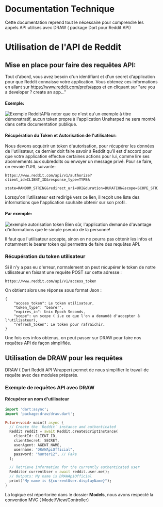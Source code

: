 # Documentation Technique
Cette documentation reprend tout le nécessaire pour comprendre les appels API utilisés avec DRAW ( package Dart pour Reddit API)

# Utilisation de l'API de Reddit

## Mise en place pour faire des requêtes API:
Tout d'abord, vous avez besoin d'un identifiant et d'un secret d'application pour que Reddit connaisse votre application. Vous obtenez ces informations en allant sur https://www.reddit.com/prefs/apps et en cliquant sur "are you a developer ? create an app..."

#### Exemple:
 
![Exemple RedditAPI](https://camo.githubusercontent.com/98b9844a49d3ac72cbabaa394069349c22a84bb68304668c47a0ad61f5c63416/687474703a2f2f692e696d6775722e636f6d2f65326b4f5231612e706e67)à noter que ce n'est qu'un exemple à titre démonstratif, aucun token propre à l'application Unsharped ne sera montré dans cette documentation publique.

#### Récupération du Token et Autorisation de l'utilisateur:
  Nous devons acquérir un token d'autorisation, pour récupérer les données de l'utilisateur, ce dernier doit faire savoir à Reddit qu'il est d'accord pour que votre application effectue certaines actions pour lui, comme lire ses abonnements aux subreddits ou envoyer un message privé.
Pour se faire, on envoie l'URL suivante: 

  ```
https://www.reddit.com/api/v1/authorize?client_id=CLIENT_ID&response_type=TYPE&
    state=RANDOM_STRING&redirect_uri=URI&duration=DURATION&scope=SCOPE_STRING
```
Lorsqu'on l’utilisateur est redirigé vers ce lien, il reçoit une liste des informations que l'application souhaite obtenir sur son profil.
 #### Par exemple: 
![exemple autorisation token](https://camo.githubusercontent.com/71b93597ee8af39ee5533634416c28ed42089b8fe40ca29a59435fea7abd75a5/687474703a2f2f692e696d6775722e636f6d2f3175666845774e2e706e67)
Bien sûr, l'application demande d'avantage d'informations que le simple pseudo de la personne!

Il faut que l'utilisateur accepte, sinon on ne pourra pas obtenir les infos et notamment le bearer token qui permettra de faire des requêtes API. 

### Récupération du token utilisateur 
Si il n'y a pas eu d'erreur, normalement on peut récupérer le token de notre utilisateur en faisant une requête POST sur cette adresse : 

   ```
https://www.reddit.com/api/v1/access_token
```

On obtient alors une réponse sous format Json : 
```
{
    "access_token": Le token utilisateur,
    "token_type": "bearer",
    "expires_in": Unix Epoch Seconds,
    "scope": un scope ( i.e ce que l'on a demandé d'accepter à l'utilisateur),
    "refresh_token": Le token pour rafraichir.
}
```
Une fois ces infos obtenus, on peut passer sur DRAW pour faire nos requêtes API de façon simplifiée.

## Utilisation de DRAW pour les requêtes

DRAW ( Dart Reddit API Wrapper) permet de nous simplifier le travail de requête avec des modules préparés. 

### Exemple de requêtes API avec DRAW
 
 #### Récupérer un nom d'utilisateur
```dart
import 'dart:async';
import 'package:draw/draw.dart';

Future<void> main() async {
  // Create the `Reddit` instance and authenticated
  Reddit reddit = await Reddit.createScriptInstance(
    clientId: CLIENT_ID,
    clientSecret: SECRET,
    userAgent: AGENT_NAME,
    username: "DRAWApiOfficial",
    password: "hunter12", // Fake
  );

  // Retrieve information for the currently authenticated user
  Redditor currentUser = await reddit.user.me();
  // Outputs: My name is DRAWApiOfficial
  print("My name is ${currentUser.displayName}");
}
```
La logique est répertoriée dans le dossier **Models**, nous avons respecté la convention MVC ( Model/View/Controller) 
